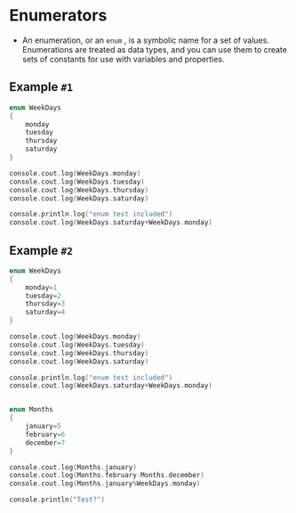 # Enumerators

- An enumeration, or an `enum` , is a symbolic name for a set of values. Enumerations are treated as data types, and you can use them to create sets of constants for use with variables and properties.

## Example `#1`

```cpp
enum WeekDays
{
	monday
	tuesday
	thursday
	saturday
}

console.cout.log(WeekDays.monday)
console.cout.log(WeekDays.tuesday)
console.cout.log(WeekDays.thursday)
console.cout.log(WeekDays.saturday)

console.println.log("enum test included")
console.cout.log(WeekDays.saturday+WeekDays.monday)
```

## Example `#2`

```cpp
enum WeekDays
{
	monday=1
	tuesday=2
	thursday=3
	saturday=4
}

console.cout.log(WeekDays.monday)
console.cout.log(WeekDays.tuesday)
console.cout.log(WeekDays.thursday)
console.cout.log(WeekDays.saturday)

console.println.log("enum test included")
console.cout.log(WeekDays.saturday+WeekDays.monday)


enum Months
{
	january=5
	february=6
	december=7
}

console.cout.log(Months.january)
console.cout.log(Months.february-Months.december)
console.cout.log(Months.january%WeekDays.monday)

console.println("Test?")
```